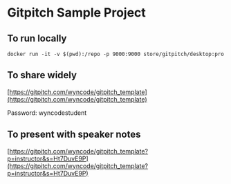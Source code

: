 # Gitpitch Sample Project

## To run locally

`docker run -it -v $(pwd):/repo -p 9000:9000 store/gitpitch/desktop:pro`

## To share widely

[https://gitpitch.com/wyncode/gitpitch_template](https://gitpitch.com/wyncode/gitpitch_template)

Password: wyncodestudent

## To present with speaker notes

[https://gitpitch.com/wyncode/gitpitch_template?p=instructor&s=Ht7DuvE9P](https://gitpitch.com/wyncode/gitpitch_template?p=instructor&s=Ht7DuvE9P)
